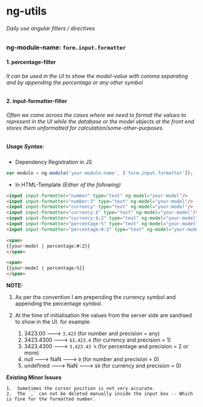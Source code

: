# ng-utils
###### Daily use angular filters / directives

### **ng-module-name: `form.input.formatter`**

#### **1. percentage-filter**
	
###### It can be used in the UI to show the model-value with comma separating and by appending the percentage or any other symbol

#### **2. input-formatter-filter**

###### Often we come across the cases where we need to format the values to represent in the UI while the database or the model objects at the front end stores them unformatted for calculation/some-other-purposes.
    
##### Usage Syntax:

*	Dependency Registration in JS
    
```javascript
var module = ng.module('your-module-name', ['form.input.formatter']);
```

*	In HTML-Template *(Either of the following)*

```html
<input input-formatter="number" type="text" ng-model="your-model"/>
<input input-formatter="number:3" type="text" ng-model="your-model"/>
<input input-formatter="currency" type="text" ng-model="your-model"/>
<input input-formatter="currency:£" type="text" ng-model="your-model"/>
<input input-formatter="currency:$:2" type="text" ng-model="your-model"/>
<input input-formatter="percentage:%" type="text" ng-model="your-model"/>
<input input-formatter="percentage:#:2" type="text" ng-model="your-model"/>

<span>
{{your-model | percentage:#:2}}
</span>

<span>
{{your-model | percentage:%}}
</span>

```


**NOTE:**

1.	As per the convention I am prepending the currency symbol and appending the percentage symbol.
2.	At the time of initialisation the values from the server side are sanitised to show in the UI. for example
		
	1.	3423.00 ---> `3,423` (for number and precision = any)
	2.	3423.4300 ---> `$3,423.4` (for currency and precision = 1)
	3.	3423.4300 ---> `3,423.43 %` (for percentage and precision = 2 or more)
	4.	null ---> NaN ---> `0` (for number and precision = 0)
	5.	undefined ---> NaN ---> `$0` (for currency and precision = 0)



**Existing Minor Issues**

	1.	Sometimes the cursor position is not very accurate.
	2.  The `,` can not be deleted manually inside the input box -- Which is fine for the formatted number.
